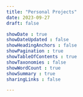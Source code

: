 ```yaml
---
title: "Personal Projects"
date: 2023-09-27
draft: false

showDate : true
showDateUpdated : false
showHeadingAnchors : false
showPagination : true
showTableOfContents : true
showTaxonomies : false 
showWordCount : true
showSummary : true
sharingLinks : false

---
```


